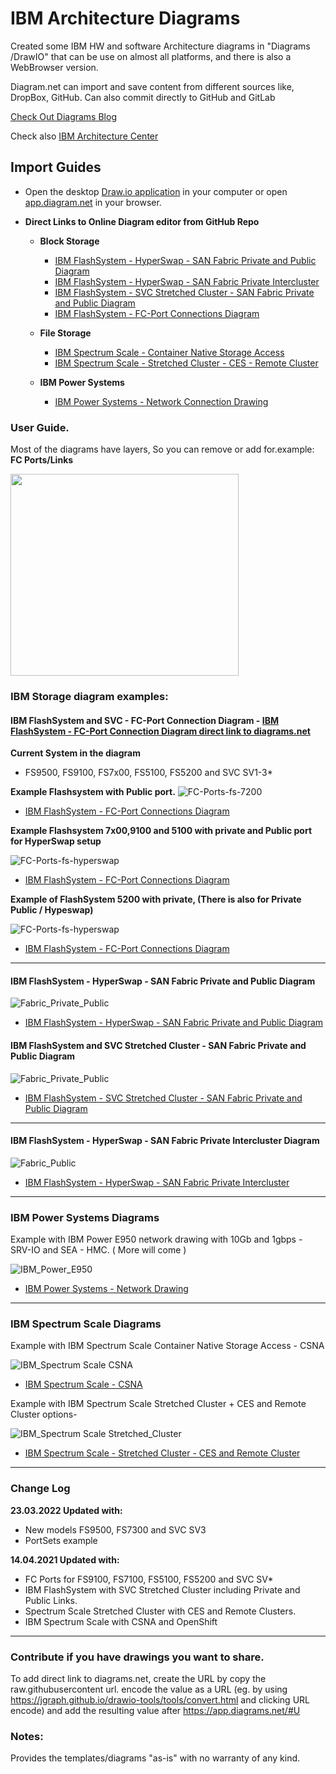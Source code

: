 # IBM Architecture Diagrams

Created some IBM HW and software Architecture diagrams in "Diagrams /DrawIO" that can be use on almost all platforms, and there is also a WebBrowser version. 

Diagram.net can import and save content from different sources like, DropBox, GitHub. 
Can also commit directly to GitHub and GitLab  

[Check Out Diagrams Blog](https://www.diagrams.net/blog)

Check also [IBM Architecture Center](https://www.ibm.com/cloud/garage/architectures/edit) 



## Import Guides
 - Open the desktop [Draw.io application](https://github.com/jgraph/drawio-desktop/releases) in your computer or open [app.diagram.net](https://app.diagrams.net/) in your browser.


 - **Direct Links to Online Diagram editor from GitHub Repo**

   - **Block Storage**
     - [IBM FlashSystem - HyperSwap - SAN Fabric Private and Public Diagram](https://app.diagrams.net/#Uhttps%3A%2F%2Fraw.githubusercontent.com%2Folemyk%2Fibm-archt-diagram%2Fmaster%2Fdrawio%2Fstorage%2FIBM_Flashsystem-HyperSwap-SAN-Fabric-Public-Private.drawio)
     - [IBM FlashSystem - HyperSwap - SAN Fabric Private Intercluster](https://app.diagrams.net/#Uhttps%3A%2F%2Fraw.githubusercontent.com%2Folemyk%2Fibm-archt-diagram%2Fmaster%2Fdrawio%2Fstorage%2FIBM_FlashSystem-HyperSwap-SAN-Fabric-Private-Intercluster.drawio)
     - [IBM FlashSystem - SVC Stretched Cluster - SAN Fabric Private and Public Diagram](https://app.diagrams.net/#Uhttps%3A%2F%2Fraw.githubusercontent.com%2Folemyk%2Fibm-archt-diagram%2Fdev%2Fdrawio%2Fstorage%2FIBM_Flashsystem_SVC_SAN_Fabric_Public_Private.drawio)
     - [IBM FlashSystem - FC-Port Connections Diagram ](https://app.diagrams.net/#Uhttps%3A%2F%2Fraw.githubusercontent.com%2Folemyk%2Fibm-archt-diagram%2Fmaster%2Fdrawio%2Fstorage%2FIBM_FlashSystem_SVC_FC_Ports_Odd_Even_v3.drawio)
   
   - **File Storage**
     - [IBM Spectrum Scale - Container Native Storage Access](https://app.diagrams.net/#Uhttps%3A%2F%2Fraw.githubusercontent.com%2Folemyk%2Fibm-archt-diagram%2Fdev%2Fdrawio%2Fstorage%2FIBM_Spectrum_Scale_Container_Native_with_storage_cluster_logical.drawio)
     - [IBM Spectrum Scale - Stretched Cluster - CES - Remote Cluster](https://app.diagrams.net/#Uhttps%3A%2F%2Fraw.githubusercontent.com%2Folemyk%2Fibm-archt-diagram%2Fdev%2Fdrawio%2Fstorage%2FIBM_Spectrum_Scale_Stretched_Cluster_CES_Remote.drawio)
   
   - **IBM Power Systems**
      - [IBM Power Systems - Network Connection Drawing](https://app.diagrams.net/#Uhttps%3A%2F%2Fraw.githubusercontent.com%2Folemyk%2Fibm-archt-diagram%2Fdev%2Fdrawio%2Fpower-systems%2FIBM_power_systems_network_drawing.drawio)
   

### User Guide.

Most of the diagrams have layers, So you can remove or add for.example: **FC Ports/Links**

<img src="./images/diagram_layers_v2.png" width="365" height="323" />
                                                                     
### IBM Storage diagram examples:

#### IBM FlashSystem and SVC - FC-Port Connection Diagram - [IBM FlashSystem - FC-Port Connection Diagram direct link to diagrams.net ](https://app.diagrams.net/#Uhttps%3A%2F%2Fraw.githubusercontent.com%2Folemyk%2Fibm-archt-diagram%2Fmaster%2Fdrawio%2Fstorage%2FIBM_FlashSystem_SVC_FC_Ports_Odd_Even_v3.drawio)
**Current System in the diagram**
   - FS9500, FS9100, FS7x00, FS5100, FS5200 and SVC SV1-3*

**Example Flashsystem with Public port.**
![FC-Ports-fs-7200](./images/storage/IBM_FlashSystem_SVC_8_FCPorts_Odd_Even_v2.png)
- [IBM FlashSystem - FC-Port Connections Diagram ](https://app.diagrams.net/#Uhttps%3A%2F%2Fraw.githubusercontent.com%2Folemyk%2Fibm-archt-diagram%2Fmaster%2Fdrawio%2Fstorage%2FIBM_FlashSystem_SVC_FC_Ports_Odd_Even_v3.drawio)

**Example Flashsystem 7x00,9100 and 5100 with private and Public port for HyperSwap setup**

![FC-Ports-fs-hyperswap](./images/storage/IBM_FlashSystem_SVC_8FCPorts_Odd_Even_HyperSwap_v2.png)
- [IBM FlashSystem - FC-Port Connections Diagram ](https://app.diagrams.net/#Uhttps%3A%2F%2Fraw.githubusercontent.com%2Folemyk%2Fibm-archt-diagram%2Fmaster%2Fdrawio%2Fstorage%2FIBM_FlashSystem_SVC_FC_Ports_Odd_Even_v3.drawio)

**Example of FlashSystem 5200 with private, (There is also for Private Public / Hypeswap)**

![FC-Ports-fs-hyperswap](./images/storage/IBM_FlashSystem_5200_8_FCPorts_Odd_Even_v2.png)
- [IBM FlashSystem - FC-Port Connections Diagram ](https://app.diagrams.net/#Uhttps%3A%2F%2Fraw.githubusercontent.com%2Folemyk%2Fibm-archt-diagram%2Fmaster%2Fdrawio%2Fstorage%2FIBM_FlashSystem_SVC_FC_Ports_Odd_Even_v3.drawio)



---

#### IBM FlashSystem - HyperSwap - SAN Fabric Private and Public Diagram

![Fabric_Private_Public](./images/storage/IBM_Flashsystem-HyperSwap-SAN-Fabric-Public-Private.png)

- [IBM FlashSystem - HyperSwap - SAN Fabric Private and Public Diagram](https://app.diagrams.net/#Uhttps%3A%2F%2Fraw.githubusercontent.com%2Folemyk%2Fibm-archt-diagram%2Fmaster%2Fdrawio%2Fstorage%2FIBM_Flashsystem-HyperSwap-SAN-Fabric-Public-Private.drawio)

#### IBM FlashSystem and SVC Stretched Cluster - SAN Fabric Private and Public Diagram

![Fabric_Private_Public](./images/storage/IBM_Flashsystem_SVC_SAN_Fabric_Public_Private.png)

- [IBM FlashSystem - SVC Stretched Cluster - SAN Fabric Private and Public Diagram](https://app.diagrams.net/#Uhttps%3A%2F%2Fraw.githubusercontent.com%2Folemyk%2Fibm-archt-diagram%2Fmaster%2Fdrawio%2Fstorage%2FIBM_Flashsystem-HyperSwap-SAN-Fabric-Public-Private.drawio)


---

#### IBM FlashSystem - HyperSwap - SAN Fabric Private Intercluster Diagram               
                                                                                       
![Fabric_Public](./images/storage/IBM_FlashSystem-HyperSwap-SAN-Fabric-Private-Intercluster.png)      

- [IBM FlashSystem - HyperSwap - SAN Fabric Private Intercluster](https://app.diagrams.net/#Uhttps%3A%2F%2Fraw.githubusercontent.com%2Folemyk%2Fibm-archt-diagram%2Fmaster%2Fdrawio%2Fstorage%2FIBM_FlashSystem-HyperSwap-SAN-Fabric-Private-Intercluster.drawio)


----

### IBM Power Systems Diagrams

Example with IBM Power E950 network drawing with 10Gb and 1gbps - SRV-IO and SEA - HMC. ( More will come )

![IBM_Power_E950](./images/power-systems/IBM_Power_systems_network_drawing_P950_10Gb_1Gb.png)

 - [IBM Power Systems - Network Drawing](https://app.diagrams.net/#Uhttps%3A%2F%2Fraw.githubusercontent.com%2Folemyk%2Fibm-archt-diagram%2Fdev%2Fdrawio%2Fpower-systems%2FIBM_power_systems_network_drawing.drawio)


----

### IBM Spectrum Scale Diagrams

Example with IBM Spectrum Scale Container Native Storage Access - CSNA

![IBM_Spectrum Scale CSNA](./images/storage/IBM_Spectrum_Scale_Container_Native_with_storage_cluster_logical.png)

- [IBM Spectrum Scale - CSNA](https://app.diagrams.net/#Uhttps%3A%2F%2Fraw.githubusercontent.com%2Folemyk%2Fibm-archt-diagram%2Fdev%2Fdrawio%2Fstorage%2FIBM_Spectrum_Scale_Container_Native_with_storage_cluster_logical.drawio)

Example with IBM Spectrum Scale Stretched Cluster + CES and Remote Cluster options-  

![IBM_Spectrum Scale Stretched_Cluster](./images/storage/IBM_Spectrum_Scale_Stretched_Cluster_CES_Remote.png)

- [IBM Spectrum Scale - Stretched Cluster - CES and Remote Cluster](https://app.diagrams.net/#Uhttps%3A%2F%2Fraw.githubusercontent.com%2Folemyk%2Fibm-archt-diagram%2Fdev%2Fdrawio%2Fstorage%2FIBM_Spectrum_Scale_Stretched_Cluster_CES_Remote.drawio)


---

### Change Log

**23.03.2022 Updated with:**

- New models FS9500, FS7300 and SVC SV3
- PortSets example

**14.04.2021 Updated with:**

- FC Ports for FS9100, FS7100, FS5100, FS5200 and SVC SV*
- IBM FlashSystem with SVC Stretched Cluster including Private and Public Links.
- Spectrum Scale Stretched Cluster with CES and Remote Clusters. 
- IBM Spectrum Scale with CSNA and OpenShift


----
### Contribute if you have drawings you want to share.   
          
To add direct link to diagrams.net, create the URL by copy the raw.githubusercontent url. encode the value as a URL (eg. by using https://jgraph.github.io/drawio-tools/tools/convert.html and clicking URL encode) and add the resulting value after https://app.diagrams.net/#U         


### Notes:
Provides the templates/diagrams "as-is" with no warranty of any kind.
